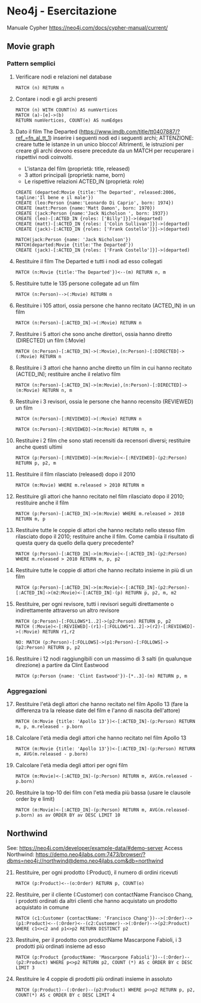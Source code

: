 # Neo4j - Esercitazione
Manuale Cypher https://neo4j.com/docs/cypher-manual/current/ 

## Movie graph

###  Pattern semplici

1.	Verificare nodi e relazioni nel database

    ```
    MATCH (n) RETURN n
    ```
2.	Contare i nodi e gli archi presenti

    ```
    MATCH (n) WITH COUNT(n) AS numVertices
    MATCH (a)-[e]->(b)
    RETURN numVertices, COUNT(e) AS numEdges
    ```

3.	Dato il film The Departed (https://www.imdb.com/title/tt0407887/?ref_=fn_al_tt_1) inserire i seguenti nodi ed i seguenti archi; ATTENZIONE: creare tutte le istanze in un unico blocco! Altrimenti, le istruzioni per creare gli archi devono essere precedute da un MATCH per recuperare i rispettivi nodi coinvolti.
    - L'istanza del film (proprietà: title, released)
    - 3 attori principali (proprietà: name, born) 
    - Le rispettive relazioni ACTED_IN (proprietà: role)
  
    
    ```
    CREATE (departed:Movie {title:'The Departed', released:2006, tagline:'Il bene e il male'})
    CREATE (leo:Person {name:'Leonardo Di Caprio', born: 1974})
    CREATE (matt:Person {name:'Matt Damon', born: 1970})
    CREATE (jack:Person {name:'Jack Nicholson ', born: 1937})
    CREATE (leo)-[:ACTED_IN {roles: ['Billy']}]->(departed)
    CREATE (matt)-[:ACTED_IN {roles: ['Colin Sullivan']}]->(departed)
    CREATE (jack)-[:ACTED_IN {roles: ['Frank Costello']}]->(departed)
    ```

    ```
    MATCH(jack:Person {name: 'Jack Nicholson'})
    MATCH(departed:Movie {title:'The Departed'})
    CREATE (jack)-[:ACTED_IN {roles: ['Frank Costello']}]->(departed)
    ```

4.	Restituire il film The Departed e tutti i nodi ad esso collegati

    ```
    MATCH (n:Movie {title:'The Departed'})<--(m) RETURN n, m
    ```

5.	Restituire tutte le 135 persone collegate ad un film

    ```
    MATCH (n:Person)-->(:Movie) RETURN n
    ```

6.	Restituire i 105 attori, ossia persone che hanno recitato (ACTED_IN) in un film

    ```
    MATCH (n:Person)-[:ACTED_IN]->(:Movie) RETURN n
    ```
7.	Restituire i 5 attori che sono anche direttori, ossia hanno diretto (DIRECTED) un film (:Movie)

    ```
    MATCH (n:Person)-[:ACTED_IN]->(:Movie),(n:Person)-[:DIRECTED]->(:Movie) RETURN n
    ```

8.	Restituire i 3 attori che hanno anche diretto un film in cui hanno recitato (ACTED_IN); restituire anche il relativo film

    ```
    MATCH (n:Person)-[:ACTED_IN]->(m:Movie),(n:Person)-[:DIRECTED]->(m:Movie) RETURN n, m
    ```

9.	Restituire i 3 revisori, ossia le persone che hanno recensito (REVIEWED) un film

    ```
    MATCH (n:Person)-[:REVIEWED]->(:Movie) RETURN n

    MATCH (n:Person)-[:REVIEWED]->(m:Movie) RETURN n, m
    ```

10.	Restituire i 2 film che sono stati recensiti da recensori diversi; restituire anche questi ultimi

    ```
    MATCH (p:Person)-[:REVIEWED]->(m:Movie)<-[:REVIEWED]-(p2:Person) RETURN p, p2, m
    ```

11.	Restituire il film rilasciato (released) dopo il 2010 

    ```
    MATCH (m:Movie) WHERE m.released > 2010 RETURN m
    ```

12.	Restituire gli attori che hanno recitato nel film rilasciato dopo il 2010; restituire anche il film

    ```
    MATCH (p:Person)-[:ACTED_IN]->(m:Movie) WHERE m.released > 2010 RETURN m, p
    ```

13.	Restituire tutte le coppie di attori che hanno recitato nello stesso film rilasciato dopo il 2010; restituire anche il film. Come cambia il risultato di questa query da quello della query precedente?

    ```
    MATCH (p:Person)-[:ACTED_IN]->(m:Movie)<-[:ACTED_IN]-(p2:Person) WHERE m.released > 2010 RETURN m, p, p2
    ```

14.	Restituire tutte le coppie di attori che hanno recitato insieme in più di un film

    ```
    MATCH (p:Person)-[:ACTED_IN]->(m:Movie)<-[:ACTED_IN]-(p2:Person)-[:ACTED_IN]->(m2:Movie)<-[:ACTED_IN]-(p) RETURN p, p2, m, m2
    ```

15.	Restituire, per ogni revisore, tutti i revisori seguiti direttamente o indirettamente attraverso un altro revisore 
    ```
    MATCH (p:Person)-[:FOLLOWS*1..2]->(p2:Person) RETURN p, p2
    MATCH (:Movie)<-[:REVIEWED]-(r1)-[:FOLLOWS*1..2]->(r2)-[:REVIEWED]->(:Movie) RETURN r1,r2

    NO: MATCH (p:Person)-[:FOLLOWS]->(p1:Person)-[:FOLLOWS]->(p2:Person) RETURN p, p2
    ```
16.	Restituire i 12 nodi raggiungibili con un massimo di 3 salti (in qualunque direzione) a partire da Clint Eastwood

    ```
    MATCH (p:Person {name: 'Clint Eastwood'})-[*..3]-(m) RETURN p, m
    ```

### Aggregazioni

17.	Restituire l'età degli attori che hanno recitato nel film Apollo 13 (fare la differenza tra la release date del film e l'anno di nascita dell'attore)

    ```
    MATCH (m:Movie {title: 'Apollo 13'})<-[:ACTED_IN]-(p:Person) RETURN m, p, m.released - p.born
    ```

18.	Calcolare l'età media degli attori che hanno recitato nel film Apollo 13

    ```
    MATCH (m:Movie {title: 'Apollo 13'})<-[:ACTED_IN]-(p:Person) RETURN m, AVG(m.released - p.born)
    ```

19.	Calcolare l'età media degli attori per ogni film

    ```
    MATCH (m:Movie)<-[:ACTED_IN]-(p:Person) RETURN m, AVG(m.released - p.born)
    ```

20.	Restituire la top-10 dei film con l'età media più bassa (usare le clausole order by e limit)

    ```
    MATCH (m:Movie)<-[:ACTED_IN]-(p:Person) RETURN m, AVG(m.released-p.born) as av ORDER BY av DESC LIMIT 10
    ```

## Northwind

See: https://neo4j.com/developer/example-data/#demo-server
Access Northwind: https://demo.neo4jlabs.com:7473/browser/?dbms=neo4j://northwind@demo.neo4jlabs.com&db=northwind

21.	Restituire, per ogni prodotto (:Product), il numero di ordini ricevuti 

    ```
    MATCH (p:Product)<--(o:Order) RETURN p, COUNT(o)
    ```

22.	Restituire, per il cliente (:Customer) con contactName Francisco Chang, i prodotti ordinati da altri clienti che hanno acquistato un prodotto acquistato in comune

    ```
    MATCH (c1:Customer {contactName: 'Francisco Chang'})-->(:Order)-->(p1:Product)<--(:Order)<--(c2:Customer)-->(:Order)-->(p2:Product) WHERE c1<>c2 and p1<>p2 RETURN DISTINCT p2
    ```

23.	Restituire, per il prodotto con productName Mascarpone Fabioli, i 3 prodotti più ordinati insieme ad esso

    ```
    MATCH (p:Product {productName: 'Mascarpone Fabioli'})--(:Order)--(p2:Product) WHERE p<>p2 RETURN p2, COUNT (*) AS c ORDER BY c DESC LIMIT 3
    ```

24.	Restituire le 4 coppie di prodotti più ordinati insieme in assoluto

    ```
    MATCH (p:Product)--(:Order)--(p2:Product) WHERE p<>p2 RETURN p, p2, COUNT(*) AS c ORDER BY c DESC LIMIT 4
    ```
